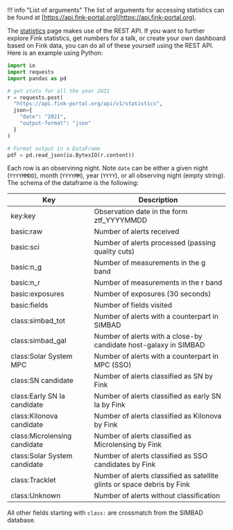 !!! info "List of arguments"
    The list of arguments for accessing statistics can be found at [https://api.fink-portal.org](https://api.fink-portal.org).

The [statistics](https://fink-portal.org/stats) page makes use of the REST API.
If you want to further explore Fink statistics, get numbers for a talk, or create your own dashboard based on Fink data, you can do all of these yourself using the REST API. Here is an example using Python:

```python
import io
import requests
import pandas as pd

# get stats for all the year 2021
r = requests.post(
  "https://api.fink-portal.org/api/v1/statistics",
  json={
    "date": "2021",
    "output-format": "json"
  }
)

# Format output in a DataFrame
pdf = pd.read_json(io.BytesIO(r.content))
```

Each row is an observinng night. Note `date` can be either a given night (`YYYYMMDD`), month (`YYYYMM`), year (`YYYY`), or all observing night (empty string). The schema of the dataframe is the following:

| Key                        | Description                                                        |
|---------------------------|--------------------------------------------------------------------|
| key:key                   | Observation date in the form ztf_YYYYMMDD                         |
| basic:raw                 | Number of alerts received                                           |
| basic:sci                 | Number of alerts processed (passing quality cuts)                 |
| basic:n_g                 | Number of measurements in the g band                               |
| basic:n_r                 | Number of measurements in the r band                               |
| basic:exposures           | Number of exposures (30 seconds)                                   |
| basic:fields              | Number of fields visited                                           |
| class:simbad_tot          | Number of alerts with a counterpart in SIMBAD                     |
| class:simbad_gal          | Number of alerts with a close-by candidate host-galaxy in SIMBAD  |
| class:Solar System MPC     | Number of alerts with a counterpart in MPC (SSO)                  |
| class:SN candidate        | Number of alerts classified as SN by Fink                          |
| class:Early SN Ia candidate| Number of alerts classified as early SN Ia by Fink                 |
| class:Kilonova candidate  | Number of alerts classified as Kilonova by Fink                    |
| class:Microlensing candidate| Number of alerts classified as Microlensing by Fink               |
| class:Solar System candidate| Number of alerts classified as SSO candidates by Fink             |
| class:Tracklet            | Number of alerts classified as satellite glints or space debris by Fink |
| class:Unknown             | Number of alerts without classification                             |

All other fields starting with `class:` are crossmatch from the SIMBAD database.
